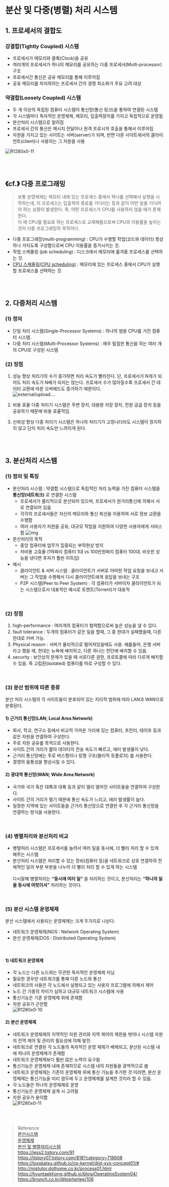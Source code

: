 # 분산 및 다중(병렬) 처리 시스템 

## 1. 프로세서의 결합도

### 강결합(Tightly Coupled) 시스템
- 프로세서가 메모리와 클록(Clock)을 공유
- 여러개의 프로세서가 하나의 메모리를 공유하는 다중 프로세서(Multi-processor) 구조
- 프로세서간 통신은 공유 메모리를 통해 이루어짐 
- 공유 메모리를 차지하려는 프로세서 간의 경쟁 최소화가 주요 고려 대상

### 약결합(Loosely Coupled) 시스템
- 두 개 이상의 독립된 컴퓨터 시스템이 통신망(통신 링크)을 통하여 연결된 시스템
- 각 시스템마다 독자적인 운영체제, 메모리, 입출력장치를 가지고 독립적으로 운영됨
- 분산처리 시스템으로 알려짐
- 프로세서 간의 통신은 메시지 전달이나 원격 프로시저 호출을 통해서 이루어짐
- 자원을 가지고 있는 사이트는 서버(server)가 되며, 반면 다른 사이트에서의 클라이언트(client)나 사용자는 그 자원을 사용

![R1280x0-11](https://github.com/workhardslave/cs-study/blob/main/OS/img/DistributedSys2.png?raw=true)

<br></br>
## 《cf.》 다중 프로그래밍
> 보통 운영체제는 메모리 내에 있는 프로세스 중에서 하나를 선택해서 실행을 시작하는데, 이 프로세스는 입출력의 종료를 기다리는 등과 같이 어떤 일을 기다려야 하는 상황이 발생한다. 즉, 어떤 프로세스가 CPU를 사용하지 않을 때가 존재한다. </br>
> 이 때 CPU를 필요로 하는 프로세스로 교체해줌으로써 CPU의 이용률을 높이는것이 다중 프로그래밍의 목적이다.

- 다중 프로그래밍(multi-programming) : CPU가 수행할 작업(코드와 데이터) 항상 하나 가지도록 구성함으로써 CPU 이용률을 증가시키는 것. </br>
- 작업 스케줄링 (job scheduling) : 디스크에서 메모리에 옮겨올 프로세스를 선택하는 것. 
- [CPU 스케줄링(CPU scheduling)](https://github.com/workhardslave/cs-study/blob/main/OS/Process%20vs%20Thread%2C%20CPU%20Scheduling.md) : 메모리에 있는 프로세스 중에서 CPU가 실행할 프로세스를 선택하는 것.

<br></br>
## 2. 다중처리 시스템

### (1) 정의
- 단일 처리 시스템(Single-Processor Systems) : 하나의 범용 CPU를 가진 컴퓨터 시스템. 
- 다중 처리 시스템(Multi-Processor Systems) :  매우 밀접한 통신을 하는 여러 개의 CPU로 구성된 시스템

### (2) 장점 
1) 성능 향상
   처리기의 수가 증가하면 처리 속도가 빨라진다. 단, 프로세서가 N개가 되어도 처리 속도가 N배가 되지는 않는다. 프로세서 수가 많아질수록 프로세서 간 데이터 교환에 따른 오버헤드도 증가하기 때문이다.</br>
   ![external/upload....](https://w.namu.la/s/4624193cb40cc853d52318c3570d87a11794accb1ed4194a23c9cffff99b8b71ab5e31f8e7362adf5d4527793ee41b887ef801ab9b63af641aab469efff99284ce07384ddb4786bac74cf1bc72f98f85bb9bd3a1e3f6b0be0b761cf1326eef5a)
   
2) 비용 효율
다중 처리기 시스템은 주변 장치, 대용량 저장 장치, 전원 공급 장치 등을 공유하기 때문에 비용 효율적임.

3) 신뢰성 향상
다중 처리기 시스템은 하나의 처리기가 고정나더라도 시스템이 정지하지 않고 단지 처리 속도만 느려지게 된다. 




<br></br>
## 3. 분산처리 시스템 

### (1) 정의 및 특징
- 분산처리 시스템 : 약결합 시스템으로 독립적인 처리 능력을 가진 컴퓨터 시스템을 __통신망(네트워크)__ 로 연결한 시스템
  - 프로세서가 물리적으로 분산되어 있으며, 프로세서가 원거리통신에 의해서 서로 연결되어 있음
  - 각각의 프로세서들은 자신의 메모리와 통신 회선을 이용하여 서로 정보 교환을 수행함
  - 여러 사용자가 자원을 공유, 대규모 작업을 지원하여 다양한 사용자에게 서비스함
![img](http://mistutor.dothome.co.kr/process01.gif)
- 분산처리의 목적 
  - 중앙 컴퓨터에 업무가 집중되는 부하현상 방지
  - 저비용 고효율 (1억짜리 컴퓨터 1대 vs 100만원짜리 컴퓨터 100대. 비슷한 성능을 낸다면 후자가 훨씬 이득임)
- 예시
  - 클라이언트 & 서버 시스템 : 클라이언트가 서버로 어떠한 작업 요청을 보내고 서버는 그 작업을 수행해서 다시 클라이언트에게 응답을 보내는 구조
  - P2P 시스템(Peer to Peer System) : 각 컴퓨터가 서버이자 클라이언트가 되는 시스템으로서 대표적인 예시로 토렌트(Torrent)가 대표적

</br>

### (2) 장점 
1) high-performance : 여러개의 컴퓨터가 협력함으로써 높은 성능을 낼 수 있다.
2) fault tolerance : 두개의 컴퓨터가 같은 일을 할때, 그 중 한대가 실패했을때, 다른 한대로 커버 가능.
3) Physical reason : 서버가 물리적으로 떨어져있을때도 사용. 예를들어, 은행 서버라고 했을 때, 한대는 뉴욕에 배치하고, 다른 하나는 런던에 배치할 수 있음.
4) security : 보안상의 문제가 있을 때 서로다른 권한, 프로토콜에 따라 다르게 배치할 수 있음. 즉 고립된(isolated) 컴퓨터를 따로 구성할 수 있다.

</br>

### (3) 분산 범위에 따른 종류
분산 처리 시스템의 각 사이트들이 분포되어 있는 지리적 범위에 따라 LAN과 WAN으로 분류된다.

#### 1) 근거리 통신망(LAN; Local Area Network)

- 회사, 학교, 연구소 등에서 비교적 가까운 거리에 있는 컴퓨터, 프린터, 테이프 등과 같은 자원을 연결하여 구성한다.
- 주로 자원 공유를 목적으로 사용한다.
- 사이트 간의 거리가 짧아 데이터의 전송 속도가 빠르고, 에러 발생율이 낮다.
- 근거리 통신망에는 주로 버스형이나 링형 구조(물리적 토폴로지) 를 사용한다.
- 경영의 융통성을 향상시킬 수 있다.

#### 2) 광대역 통신망(WAN; Wide Area Network)

- 국가와 국가 혹은 대륙과 대륙 등과 같이 멀리 떨어진 사이트들을 연결하여 구성한다.
- 사이트 간의 거리가 멀기 때문에 통신 속도가 느리고, 에러 발생률이 높다.
- 일정한 지역에 있는 사이트들을 근거리 통신망으로 연결한 후 각 근거리 통신망을 연결하는 방식을 사용한다.

</br>

### (4) 병렬처리와 분산처리 비교
- 병렬처리 시스템은 프로세서를 늘려서 여러 일을 동시에, 더 빨리 처리 할 수 있게 해주는 시스템
- 분산처리 시스템은 처리할 수 있는 장비(컴퓨터 등)을 네트워크로 상호 연결하여 전체적인 일의 부분 부분을 나누어 더 빨리 처리 할 수 있게 하는 시스템
  <br></br>
  다시말해 병렬처리는 __“동시에 여러 일”__ 을 처리하는 것이고, 분산처리는 __“하나의 일을 동시에 여럿이서”__ 처리하는 것이다.

</br>

### (5) 분산 시스템 운영체제 
분산 시스템에서 사용되는 운영체제는 크게 두가지로 나뉜다.
- 네트워크 운영체제(NOS : Network Operating System)
- 분산 운영체제(DOS : Distributed Operating System)

 </br>
 
#### 1) 네트워크 운영체제
- 각 노드는 다른 노드와는 무관한 독자적인 운영체제 지님
- 필요한 경우만 네트워크를 통해 다른 노드와 통신
- 네트워크의 사용은 각 노드에서 실행되고 있는 사용자 프로그램에 의해서 제어
- 노드 간 기종의 차이가 심하고 대규모 네트워크 시스템에 사용
-  통신기능은 기존 운영체제 위에 존재함
- 자원 공유가 곤란함  </br>
![R1280x0-10](https://github.com/workhardslave/cs-study/blob/main/OS/img/DistributedSys0.png?raw=true)


#### 2) 분산 운영체제
- 네트워크 운영체제의 지역적인 자원 관리와 지역 제어의 제한을 벗어나 시스템 자원의 전역 제어 및 관리의 필요성에 의해 발전. 
- 네트워크로 연결된 각 노드들의 독자적인 운영 체제가 배제되고, 분산된 시스템 내에 하나의 운영체제가 존재함
- 네트워크 운영체제보다 훨씬 많은 노력이 요구됨
- 통신기능은 운영체제 내에 존재하므로 시스템 내의 자원들을 광역적으로 봄
- 네트워크 운영체제는 기존의 운영체제 위에 통신 기능을 추가한 것 이라면, 분산 운영체제는 통신기능을 미리 염두에 두고 운영체제를 설계한 것이라 할 수 있음.
- 각 노드들은 하나의 운영체제로 운영
- 통신기능은 운영체제 설계 시 고려됨
- 자원 공유가 용이함  </br>
![R1280x0-11](https://github.com/workhardslave/cs-study/blob/main/OS/img/DistributedSys1.png?raw=true)



<br></br>
> Reference</br>
> [분산시스템](https://www.google.com/url?sa=t&rct=j&q=&esrc=s&source=web&cd=&cad=rja&uact=8&ved=2ahUKEwivna7BjbXwAhVhKaYKHTtBBGkQFjAAegQIAxAD&url=https%3A%2F%2Fwww.mokwon.ac.kr%2Fcomputer%2Fhtml%2Fsub05%2F0503.html%3Fmode%3DD%26no%3Dca5f68e618b1ee84d76093836a12dc0f%26file_id%3D684448%26category%3D%25EC%2597%25AC%25EC%2583%2581%25EC%2588%2598&usg=AOvVaw1MOop9Yg4Vla_PHCvM0EX0)</br>
> [운영체제](https://www.google.com/url?sa=t&rct=j&q=&esrc=s&source=web&cd=&ved=2ahUKEwivna7BjbXwAhVhKaYKHTtBBGkQFjABegQIAhAD&url=https%3A%2F%2Fwww.mokwon.ac.kr%2Fcomputer%2Fhtml%2Fsub05%2F0503.html%3Fmode%3DD%26no%3Dca5f68e618b1ee84d76093836a12dc0f%26file_id%3D684441%26category%3D%25EC%2597%25AC%25EC%2583%2581%25EC%2588%2598&usg=AOvVaw3_8nIh6TobMCMcJRPnnTWk) </br>
> [분산 및 병렬처리시스템](http://elearning.kocw.net/KOCW/document/2015/cup/weonsunghyun/11.pdf)</br>
> https://jess2.tistory.com/91</br>
> https://itstory07.tistory.com/818?category=718608</br>
> https://losskatsu.github.io/os-kernel/dist-sys-concept01/# </br>
> http://mistutor.dothome.co.kr/process01.html</br>
> https://hyuntaekhong.github.io/blog/OperatingSystem04/</br>
> https://brunch.co.kr/@topherlee/108</br>

